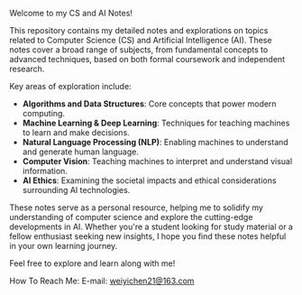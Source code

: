Welcome to my CS and AI Notes!

This repository contains my detailed notes and explorations on topics related to Computer Science (CS) and Artificial Intelligence (AI). These notes cover a broad range of subjects, from fundamental concepts to advanced techniques, based on both formal coursework and independent research.

Key areas of exploration include:

- **Algorithms and Data Structures**: Core concepts that power modern computing.
- **Machine Learning & Deep Learning**: Techniques for teaching machines to learn and make decisions.
- **Natural Language Processing (NLP)**: Enabling machines to understand and generate human language.
- **Computer Vision**: Teaching machines to interpret and understand visual information.
- **AI Ethics**: Examining the societal impacts and ethical considerations surrounding AI technologies.

These notes serve as a personal resource, helping me to solidify my understanding of computer science and explore the cutting-edge developments in AI. Whether you're a student looking for study material or a fellow enthusiast seeking new insights, I hope you find these notes helpful in your own learning journey.

Feel free to explore and learn along with me!

How To Reach Me:
E-mail: weiyichen21@163.com
